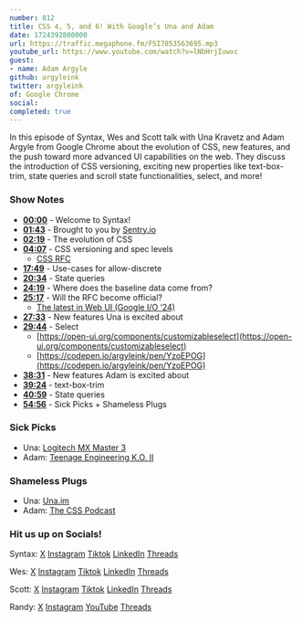 ```yaml
---
number: 812
title: CSS 4, 5, and 6! With Google’s Una and Adam
date: 1724392800000
url: https://traffic.megaphone.fm/FSI7853563695.mp3
youtube_url: https://www.youtube.com/watch?v=lNbHrjIuwxc
guest: 
- name: Adam Argyle
github: argyleink
twitter: argyleink
of: Google Chrome
social: 
completed: true
---
```


In this episode of Syntax, Wes and Scott talk with Una Kravetz and Adam Argyle from Google Chrome about the evolution of CSS, new features, and the push toward more advanced UI capabilities on the web. They discuss the introduction of CSS versioning, exciting new properties like text-box-trim, state queries and scroll state functionalities, select, and more!  

### Show Notes

* **[00:00](#t=00:00)** - Welcome to Syntax!
* **[01:43](#t=01:43)** - Brought to you by [Sentry.io](https://sentry.io)
* **[02:19](#t=02:19)** - The evolution of CSS
* **[04:07](#t=04:07)** - CSS versioning and spec levels
  * [CSS RFC](https://github.com/CSS-Next/css-next/discussions/92)
* **[17:49](#t=17:49)** - Use-cases for allow-discrete
* **[20:34](#t=20:34)** - State queries
* **[24:19](#t=24:19)** - Where does the baseline data come from?
* **[25:17](#t=25:17)** - Will the RFC become official?
  * [The latest in Web UI (Google I/O ‘24)](https://www.youtube.com/watch?v=_-6LgEjEyzE)
* **[27:33](#t=27:33)** - New features Una is excited about
* **[29:44](#t=29:44)** - Select
  * [https://open-ui.org/components/customizableselect](https://open-ui.org/components/customizableselect)
  * [https://codepen.io/argyleink/pen/YzoEPOG](https://codepen.io/argyleink/pen/YzoEPOG)
* **[38:31](#t=38:31)** - New features Adam is excited about
* **[39:24](#t=39:24)** - text-box-trim
* **[40:59](#t=40:59)** - State queries
* **[54:56](#t=54:56)** - Sick Picks + Shameless Plugs

### Sick Picks

- Una: [Logitech MX Master 3](https://amzn.to/4dkGGHj)
- Adam: [Teenage Engineering K.O. II](https://teenage.engineering/store/ep-133)

### Shameless Plugs

- Una: [Una.im](https://una.im)
- Adam: [The CSS Podcast](https://goo.gle/TheCSSpodcast)

### Hit us up on Socials!

Syntax: [X](https://twitter.com/syntaxfm) [Instagram](https://www.instagram.com/syntax_fm/) [Tiktok](https://www.tiktok.com/@syntaxfm) [LinkedIn](https://www.linkedin.com/company/96077407/admin/feed/posts/) [Threads](https://www.threads.net/@syntax_fm)

Wes: [X](https://twitter.com/wesbos) [Instagram](https://www.instagram.com/wesbos/) [Tiktok](https://www.tiktok.com/@wesbos) [LinkedIn](https://www.linkedin.com/in/wesbos/) [Threads](https://www.threads.net/@wesbos)

Scott: [X](https://twitter.com/stolinski) [Instagram](https://www.instagram.com/stolinski/) [Tiktok](https://www.tiktok.com/@stolinski) [LinkedIn](https://www.linkedin.com/in/stolinski/) [Threads](https://www.threads.net/@stolinski)

Randy: [X](https://twitter.com/randyrektor) [Instagram](https://www.instagram.com/randyrektor/) [YouTube](https://www.youtube.com/@randyrektor) [Threads](https://www.threads.net/@randyrektor)